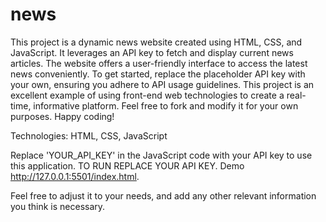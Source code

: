 # news
This project is a dynamic news website created using HTML, CSS, and JavaScript. It leverages an API key to fetch and display current news articles.
The website offers a user-friendly interface to access the latest news conveniently. To get started, replace the placeholder API key with your own, 
ensuring you adhere to API usage guidelines. This project is an excellent example of using front-end web technologies to create a real-time, informative platform. 
Feel free to fork and modify it for your own purposes. Happy coding!

Technologies: HTML, CSS, JavaScript

Replace 'YOUR_API_KEY' in the JavaScript code with your API key to use this application.
TO RUN REPLACE YOUR API KEY.
Demo http://127.0.0.1:5501/index.html.


Feel free to adjust it to your needs, and add any other relevant information you think is necessary.
